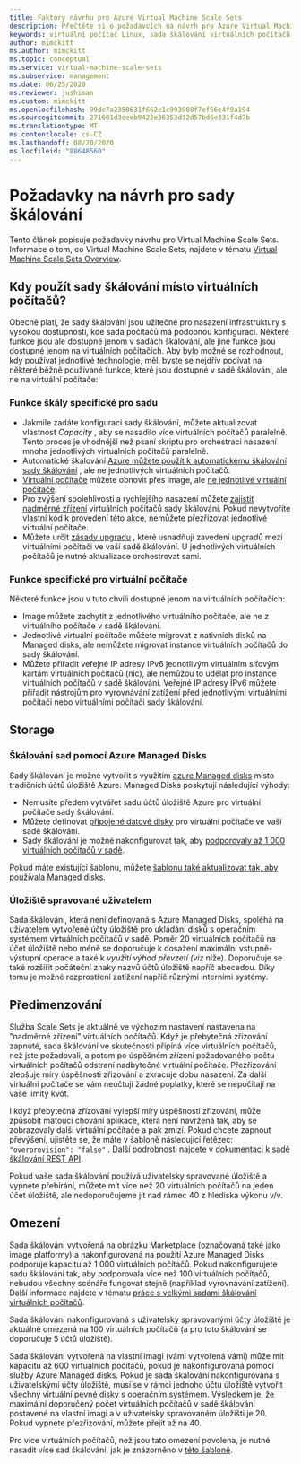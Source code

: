 ```yaml
---
title: Faktory návrhu pro Azure Virtual Machine Scale Sets
description: Přečtěte si o požadavcích na návrh pro Azure Virtual Machine Scale Sets. Porovnejte funkce sady škálování s funkcemi virtuálních počítačů.
keywords: virtuální počítač Linux, sada škálování virtuálních počítačů
author: mimckitt
ms.author: mimckitt
ms.topic: conceptual
ms.service: virtual-machine-scale-sets
ms.subservice: management
ms.date: 06/25/2020
ms.reviewer: jushiman
ms.custom: mimckitt
ms.openlocfilehash: 99dc7a2350631f662e1c993908f7ef56e4f9a194
ms.sourcegitcommit: 271601d3eeeb9422e36353d32d57bd6e331f4d7b
ms.translationtype: MT
ms.contentlocale: cs-CZ
ms.lasthandoff: 08/20/2020
ms.locfileid: "88648560"
---
```

# <a name="design-considerations-for-scale-sets"></a>Požadavky na návrh pro sady škálování
Tento článek popisuje požadavky návrhu pro Virtual Machine Scale Sets. Informace o tom, co Virtual Machine Scale Sets, najdete v tématu [Virtual Machine Scale Sets Overview](./overview.md).

## <a name="when-to-use-scale-sets-instead-of-virtual-machines"></a>Kdy použít sady škálování místo virtuálních počítačů?
Obecně platí, že sady škálování jsou užitečné pro nasazení infrastruktury s vysokou dostupností, kde sada počítačů má podobnou konfiguraci. Některé funkce jsou ale dostupné jenom v sadách škálování, ale jiné funkce jsou dostupné jenom na virtuálních počítačích. Aby bylo možné se rozhodnout, kdy používat jednotlivé technologie, měli byste se nejdřív podívat na některé běžně používané funkce, které jsou dostupné v sadě škálování, ale ne na virtuální počítače:

### <a name="scale-set-specific-features"></a>Funkce škály specifické pro sadu

- Jakmile zadáte konfiguraci sady škálování, můžete aktualizovat vlastnost *Capacity* , aby se nasadilo více virtuálních počítačů paralelně. Tento proces je vhodnější než psaní skriptu pro orchestraci nasazení mnoha jednotlivých virtuálních počítačů paralelně.
- Automatické škálování [Azure můžete použít k automatickému škálování sady škálování](./virtual-machine-scale-sets-autoscale-overview.md) , ale ne jednotlivých virtuálních počítačů.
- [Virtuální počítače](/rest/api/compute/virtualmachinescalesets/reimage) můžete obnovit přes image, ale [ne jednotlivé virtuální počítače](/rest/api/compute/virtualmachines).
- Pro zvýšení spolehlivosti a rychlejšího nasazení můžete [zajistit nadměrné zřízení](#overprovisioning) virtuálních počítačů sady škálování. Pokud nevytvoříte vlastní kód k provedení této akce, nemůžete přezřizovat jednotlivé virtuální počítače.
- Můžete určit [zásady upgradu](./virtual-machine-scale-sets-upgrade-scale-set.md) , které usnadňují zavedení upgradů mezi virtuálními počítači ve vaší sadě škálování. U jednotlivých virtuálních počítačů je nutné aktualizace orchestrovat sami.

### <a name="vm-specific-features"></a>Funkce specifické pro virtuální počítače

Některé funkce jsou v tuto chvíli dostupné jenom na virtuálních počítačích:

- Image můžete zachytit z jednotlivého virtuálního počítače, ale ne z virtuálního počítače v sadě škálování.
- Jednotlivé virtuální počítače můžete migrovat z nativních disků na Managed disks, ale nemůžete migrovat instance virtuálních počítačů do sady škálování.
- Můžete přiřadit veřejné IP adresy IPv6 jednotlivým virtuálním síťovým kartám virtuálních počítačů (nic), ale nemůžou to udělat pro instance virtuálních počítačů v sadě škálování. Veřejné IP adresy IPv6 můžete přiřadit nástrojům pro vyrovnávání zatížení před jednotlivými virtuálními počítači nebo virtuálními počítači sady škálování.

## <a name="storage"></a>Storage

### <a name="scale-sets-with-azure-managed-disks"></a>Škálování sad pomocí Azure Managed Disks
Sady škálování je možné vytvořit s využitím [azure Managed disks](../virtual-machines/managed-disks-overview.md) místo tradičních účtů úložiště Azure. Managed Disks poskytují následující výhody:
- Nemusíte předem vytvářet sadu účtů úložiště Azure pro virtuální počítače sady škálování.
- Můžete definovat [připojené datové disky](virtual-machine-scale-sets-attached-disks.md) pro virtuální počítače ve vaší sadě škálování.
- Sady škálování je možné nakonfigurovat tak, aby [podporovaly až 1 000 virtuálních počítačů v sadě](virtual-machine-scale-sets-placement-groups.md). 

Pokud máte existující šablonu, můžete [šablonu také aktualizovat tak, aby používala Managed disks](virtual-machine-scale-sets-convert-template-to-md.md).

### <a name="user-managed-storage"></a>Úložiště spravované uživatelem
Sada škálování, která není definovaná s Azure Managed Disks, spoléhá na uživatelem vytvořené účty úložiště pro ukládání disků s operačním systémem virtuálních počítačů v sadě. Poměr 20 virtuálních počítačů na účet úložiště nebo méně se doporučuje k dosažení maximální vstupně-výstupní operace a také k _využití výhod převzetí (viz_ níže). Doporučuje se také rozšířit počáteční znaky názvů účtů úložiště napříč abecedou. Díky tomu je možné rozprostření zatížení napříč různými interními systémy. 


## <a name="overprovisioning"></a>Předimenzování
Služba Scale Sets je aktuálně ve výchozím nastavení nastavena na "nadměrné zřízení" virtuálních počítačů. Když je přebytečná zřizování zapnuté, sada škálování ve skutečnosti připíná více virtuálních počítačů, než jste požadovali, a potom po úspěšném zřízení požadovaného počtu virtuálních počítačů odstraní nadbytečné virtuální počítače. Přezřizování zlepšuje míry úspěšnosti zřizování a zkracuje dobu nasazení. Za další virtuální počítače se vám neúčtují žádné poplatky, které se nepočítají na vaše limity kvót.

I když přebytečná zřizování vylepší míry úspěšnosti zřizování, může způsobit matoucí chování aplikace, která není navržená tak, aby se zobrazovaly další virtuální počítače a pak zmizí. Pokud chcete zapnout převýšení, ujistěte se, že máte v šabloně následující řetězec: `"overprovision": "false"` . Další podrobnosti najdete v [dokumentaci k sadě škálování REST API](/rest/api/virtualmachinescalesets/create-or-update-a-set).

Pokud vaše sada škálování používá uživatelsky spravované úložiště a vypnete přebírání, můžete mít více než 20 virtuálních počítačů na jeden účet úložiště, ale nedoporučujeme jít nad rámec 40 z hlediska výkonu v/v. 

## <a name="limits"></a>Omezení
Sada škálování vytvořená na obrázku Marketplace (označovaná také jako image platformy) a nakonfigurovaná na použití Azure Managed Disks podporuje kapacitu až 1 000 virtuálních počítačů. Pokud nakonfigurujete sadu škálování tak, aby podporovala více než 100 virtuálních počítačů, nebudou všechny scénáře fungovat stejně (například vyrovnávání zatížení). Další informace najdete v tématu [práce s velkými sadami škálování virtuálních počítačů](virtual-machine-scale-sets-placement-groups.md). 

Sada škálování nakonfigurovaná s uživatelsky spravovanými účty úložiště je aktuálně omezená na 100 virtuálních počítačů (a pro toto škálování se doporučuje 5 účtů úložiště).

Sada škálování vytvořená na vlastní imagi (vámi vytvořená vámi) může mít kapacitu až 600 virtuálních počítačů, pokud je nakonfigurovaná pomocí služby Azure Managed disks. Pokud je sada škálování nakonfigurovaná s uživatelskými účty úložiště, musí se v rámci jednoho účtu úložiště vytvořit všechny virtuální pevné disky s operačním systémem. Výsledkem je, že maximální doporučený počet virtuálních počítačů v sadě škálování postavené na vlastní imagi a v uživatelsky spravovaném úložišti je 20. Pokud vypnete přezřizování, můžete přejít až na 40.

Pro více virtuálních počítačů, než jsou tato omezení povolena, je nutné nasadit více sad škálování, jak je znázorněno v [této šabloně](https://github.com/Azure/azure-quickstart-templates/tree/master/301-custom-images-at-scale).
